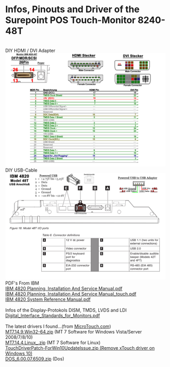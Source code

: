 # Infos, Pinouts and Driver of the Surepoint POS Touch-Monitor 8240-48T
<br>
DIY HDMI / DVI Adapter<br>
<img src="MDR-HDMI-DVI-Adapter.jpg">
<br>
DIY USB-Cable<br>
<img src="4820-48T_USB_Anschluss.jpg">
<br>
PDF's From IBM<br>
<a href="IBM 4820 Planning%2C Installation And Service Manual.pdf">IBM 4820 Planning, Installation And Service Manual.pdf</a><br>
<a href="IBM 4820 Planning%2C Installation And Service Manual_touch.pdf">IBM 4820 Planning, Installation And Service Manual_touch.pdf</a><br>
<a href="IBM 4820 System Reference Manual.pdf">IBM 4820 System Reference Manual.pdf</a><br>
<br>
Infos of the Display-Protokols DISM, TMDS, LVDS and LDI<br>
<a href="Digital_Interface_Standards_for_Monitors.pdf">Digital_Interface_Standards_for_Monitors.pdf</a><br>
<br>
The latest drivers I found...(from <a href="https://microtouch.com/driver-downloads/">MicroTouch.com</a>)<br>
<a href="MT7.14.9.Win32-64.zip">MT7.14.9.Win32-64.zip</a> (MT 7 Software for Windows Vista/Server 2008/7/8/10)<br>
<a href="MT7.14.4.Linux_.zip">MT7.14.4.Linux_.zip</a> (MT 7 Software for Linux)<br>
<a href="TouchDriverPatch-ForWin10UpdateIssue.zip">TouchDriverPatch-ForWin10UpdateIssue.zip (Remove xTouch driver on Windows 10)<br>
<a href="DOS_6.00.07.6509.zip">DOS_6.00.07.6509.zip</a> (Dos)<br>

